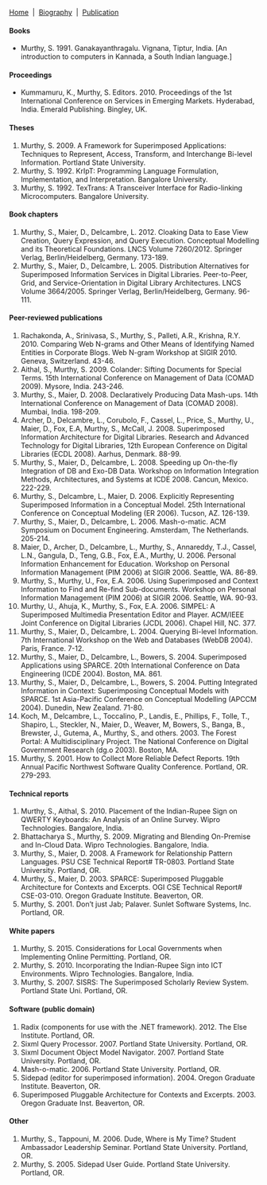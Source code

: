 [Home](/)&nbsp;&nbsp;\|&nbsp;&nbsp;[Biography](/bio)&nbsp;&nbsp;\|&nbsp;&nbsp;[Publication](/pubs)

#### Books

- Murthy, S. 1991. Ganakayanthragalu. Vignana, Tiptur, India. [An introduction to computers in Kannada, a South Indian language.]

#### Proceedings

- Kummamuru, K., Murthy, S. Editors. 2010. Proceedings of the 1st International Conference on Services in Emerging Markets. Hyderabad, India. Emerald Publishing. Bingley, UK.

#### Theses

1. Murthy, S. 2009. A Framework for Superimposed Applications: Techniques to Represent, Access, Transform, and Interchange Bi-level Information. Portland State University.
1. Murthy, S. 1992. KrIpT: Programming Language Formulation, Implementation, and Interpretation. Bangalore University.
1. Murthy, S. 1992. TexTrans: A Transceiver Interface for Radio-linking Microcomputers. Bangalore University.

#### Book chapters

1. Murthy, S., Maier, D., Delcambre, L. 2012. Cloaking Data to Ease View Creation, Query Expression, and Query Execution. Conceptual Modelling and its Theoretical Foundations. LNCS Volume 7260/2012. Springer Verlag, Berlin/Heidelberg, Germany. 173-189.
1. Murthy, S., Maier, D., Delcambre, L. 2005. Distribution Alternatives for Superimposed Information Services in Digital Libraries. Peer-to-Peer, Grid, and Service-Orientation in Digital Library Architectures. LNCS Volume 3664/2005. Springer Verlag, Berlin/Heidelberg, Germany. 96-111.

#### Peer-reviewed publications

1. Rachakonda, A., Srinivasa, S., Murthy, S., Palleti, A.R., Krishna, R.Y. 2010. Comparing Web N-grams and Other Means of Identifying Named Entities in Corporate Blogs. Web N-gram Workshop at SIGIR 2010. Geneva, Switzerland. 43-46.
1. Aithal, S., Murthy, S. 2009. Colander: Sifting Documents for Special Terms. 15th International Conference on Management of Data (COMAD 2009). Mysore, India. 243-246.
1. Murthy, S., Maier, D. 2008. Declaratively Producing Data Mash-ups. 14th International Conference on Management of Data (COMAD 2008). Mumbai, India. 198-209.
1. Archer, D., Delcambre, L., Corubolo, F., Cassel, L., Price, S., Murthy, U., Maier, D., Fox, E.A, Murthy, S., McCall, J. 2008. Superimposed Information Architecture for Digital Libraries. Research and Advanced Technology for Digital Libraries, 12th European Conference on Digital Libraries (ECDL 2008). Aarhus, Denmark. 88-99.
1. Murthy, S., Maier, D., Delcambre, L. 2008. Speeding up On-the-fly Integration of DB and Exo-DB Data. Workshop on Information Integration Methods, Architectures, and Systems at ICDE 2008. Cancun, Mexico. 222-229.
1. Murthy, S., Delcambre, L., Maier, D. 2006. Explicitly Representing Superimposed Information in a Conceptual Model. 25th International Conference on Conceptual Modeling (ER 2006). Tucson, AZ. 126-139.
1. Murthy, S., Maier, D., Delcambre, L. 2006. Mash-o-matic. ACM Symposium on Document Engineering. Amsterdam, The Netherlands. 205-214.
1. Maier, D., Archer, D., Delcambre, L., Murthy, S., Annareddy, T.J., Cassel, L.N., Gangula, D., Teng, G.B., Fox, E.A., Murthy, U. 2006. Personal Information Enhancement for Education. Workshop on Personal Information Management (PIM 2006) at SIGIR 2006. Seattle, WA. 86-89.
1. Murthy, S., Murthy, U., Fox, E.A. 2006. Using Superimposed and Context Information to Find and Re-find Sub-documents. Workshop on Personal Information Management (PIM 2006) at SIGIR 2006. Seattle, WA. 90-93.
1. Murthy, U., Ahuja, K., Murthy, S., Fox, E.A. 2006. SIMPEL: A Superimposed Multimedia Presentation Editor and Player. ACM/IEEE Joint Conference on Digital Libraries (JCDL 2006). Chapel Hill, NC. 377.
1. Murthy, S., Maier, D., Delcambre, L. 2004. Querying Bi-level Information. 7th International Workshop on the Web and Databases (WebDB 2004). Paris, France. 7-12.
1. Murthy, S., Maier, D., Delcambre, L., Bowers, S. 2004. Superimposed Applications using SPARCE. 20th International Conference on Data Engineering (ICDE 2004). Boston, MA. 861.
1. Murthy, S., Maier, D., Delcambre, L., Bowers, S. 2004. Putting Integrated Information in Context: Superimposing Conceptual Models with SPARCE. 1st Asia-Pacific Conference on Conceptual Modelling (APCCM 2004). Dunedin, New Zealand. 71-80.
1. Koch, M., Delcambre, L., Toccalino, P., Landis, E., Phillips, F., Tolle, T., Shapiro, L., Steckler, N., Maier, D., Weaver, M, Bowers, S., Banga, B., Brewster, J., Gutema, A., Murthy, S., and others. 2003. The Forest Portal: A Multidisciplinary Project. The National Conference on Digital Government Research (dg.o 2003). Boston, MA.
1. Murthy, S. 2001. How to Collect More Reliable Defect Reports. 19th Annual Pacific Northwest Software Quality Conference. Portland, OR. 279-293.

#### Technical reports

1. Murthy, S., Aithal, S. 2010. Placement of the Indian-Rupee Sign on QWERTY Keyboards: An Analysis of an Online Survey. Wipro Technologies. Bangalore, India.
1. Bhattacharya S., Murthy, S. 2009. Migrating and Blending On-Premise and In-Cloud Data. Wipro Technologies. Bangalore, India.
1. Murthy, S., Maier, D. 2008. A Framework for Relationship Pattern Languages. PSU CSE Technical Report# TR-0803. Portland State University. Portland, OR.
1. Murthy, S., Maier, D. 2003. SPARCE: Superimposed Pluggable Architecture for Contexts and Excerpts. OGI CSE Technical Report# CSE-03-010. Oregon Graduate Institute. Beaverton, OR.
1. Murthy, S. 2001. Don’t just Jab; Palaver. Sunlet Software Systems, Inc. Portland, OR.

#### White papers

1. Murthy, S. 2015. Considerations for Local Governments when Implementing Online Permitting. Portland, OR.
1. Murthy, S. 2010. Incorporating the Indian-Rupee Sign into ICT Environments. Wipro Technologies. Bangalore, India.
1. Murthy, S. 2007. SISRS: The Superimposed Scholarly Review System. Portland State Uni. Portland, OR.

#### Software (public domain)

1. Radix (components for use with the .NET framework). 2012. The Else Institute. Portland, OR.
1. Sixml Query Processor. 2007. Portland State University. Portland, OR.
1. Sixml Document Object Model Navigator. 2007. Portland State University. Portland, OR.
1. Mash-o-matic. 2006. Portland State University. Portland, OR.
1. Sidepad (editor for superimposed information). 2004. Oregon Graduate Institute. Beaverton, OR.
1. Superimposed Pluggable Architecture for Contexts and Excerpts. 2003. Oregon Graduate Inst. Beaverton, OR.

#### Other

1. Murthy, S., Tappouni, M. 2006. Dude, Where is My Time? Student Ambassador Leadership Seminar. Portland State University. Portland, OR.
1. Murthy, S. 2005. Sidepad User Guide. Portland State University. Portland, OR.
